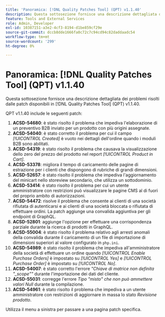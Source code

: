 ```yaml
---
title: 'Panoramica: [!DNL Quality Patches Tool] (QPT) v1.1.40'
description: Questa sottosezione fornisce una descrizione dettagliata dei problemi risolti dalle patch disponibili in  [!DNL Quality Patches Tool] (QPT) v1.1.40.
feature: Tools and External Services
role: Admin, Developer
exl-id: 10387151-a3e2-4cf3-8194-d1be859cf29e
source-git-commit: dccb8dde1666fa0c72c7c94cd94c82daddaadc54
workflow-type: tm+mt
source-wordcount: '299'
ht-degree: 0%

---
```


# Panoramica: [!DNL Quality Patches Tool] (QPT) v1.1.40

Questa sottosezione fornisce una descrizione dettagliata dei problemi risolti dalle patch disponibili in [!DNL Quality Patches Tool] (QPT) v1.1.40.

QPT v1.1.40 include le seguenti patch:

1. **ACSD-54680**: è stato risolto il problema che impediva l&#39;elaborazione di un preventivo B2B inviato per un prodotto con più origini assegnate.
1. **ACSD-54040**: è stato corretto il problema per cui il campo *[!UICONTROL Created]* è vuoto nei dettagli dell&#39;ordine quando i moduli B2B sono abilitati.
1. **ACSD-54319**: è stato risolto il problema che causava la visualizzazione dello zero del prezzo del prodotto nel report *[!UICONTROL Product in Cart]*.
1. **ACSD-53378**: migliora il tempo di caricamento delle pagine di estrazione per i clienti che dispongono di rubriche di grandi dimensioni.
1. **ACSD-52657**: è stato risolto il problema che impediva l&#39;aggiornamento del minicart nello storeview secondario, che utilizza un sottodominio.
1. **ACSD-53414**: è stato risolto il problema per cui un utente amministratore con restrizioni può visualizzare le pagine CMS al di fuori del proprio ambito di autorizzazioni.
1. **ACSD-54472**: risolve il problema che consente ai clienti di una società rifiutata di autenticarsi e ai clienti di una società bloccata o rifiutata di effettuare ordini. La patch aggiunge una convalida aggiuntiva per gli endpoint di GraphQL.
1. **ACSD-52801**: aggiunge l&#39;opzione per effettuare una corrispondenza parziale durante la ricerca di prodotti in GraphQL.
1. **ACSD-55004**: è stato risolto il problema relativo agli arresti anomali della convalida durante il caricamento di un file di importazione di dimensioni superiori al valore configurato in `php.ini`.
1. **ACSD-54989**: è stato risolto il problema che impediva all&#39;amministratore della società di effettuare un ordine quando *[!UICONTROL Enable Purchase Orders]* è impostato su *[!UICONTROL Yes]* e *[!UICONTROL Purchase Order]* è impostato su *[!UICONTROL No]*.
1. **ACSD-54007**: è stato corretto l&#39;errore *&quot;Chiave di matrice non definita &quot;_scope&quot;&quot;* durante l&#39;importazione dei dati del cliente.
1. **ACSD-55031**: corregge l&#39;errore *Tipo &quot;misto&quot; che non può ammettere valori Null* durante la compilazione.
1. **ACSD-54961**: è stato risolto il problema che impediva a un utente amministratore con restrizioni di aggiornare in massa lo stato *Revisione prodotto*.

Utilizza il menu a sinistra per passare a una pagina patch specifica.
